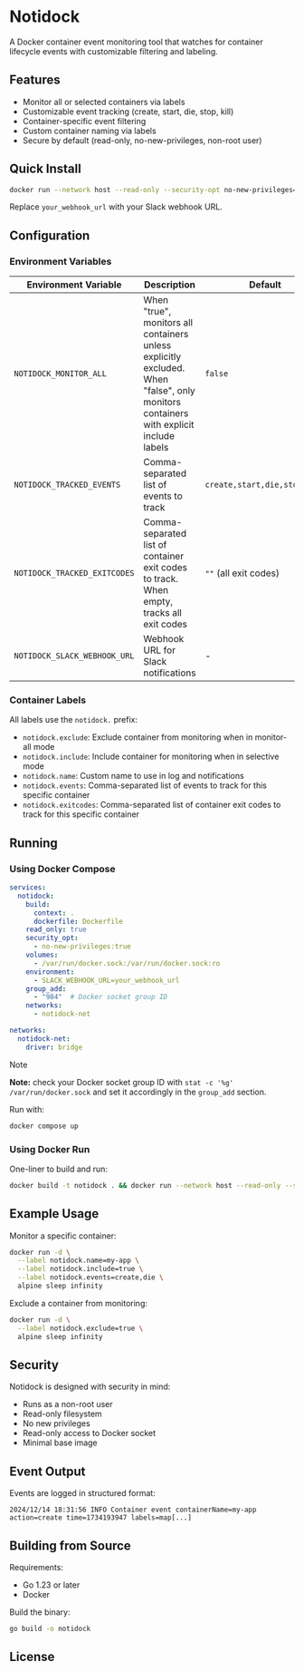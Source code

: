 # Notidock

A Docker container event monitoring tool that watches for container lifecycle events with customizable filtering and labeling.

## Features

- Monitor all or selected containers via labels
- Customizable event tracking (create, start, die, stop, kill)
- Container-specific event filtering
- Custom container naming via labels
- Secure by default (read-only, no-new-privileges, non-root user)

## Quick Install

```bash
docker run --network host --read-only --security-opt no-new-privileges=true -v /var/run/docker.sock:/var/run/docker.sock:ro --group-add $(stat -c '%g' /var/run/docker.sock) -e NOTIDOCK_SLACK_WEBHOOK_URL=your_webhook_url notidock
```
Replace `your_webhook_url` with your Slack webhook URL.

## Configuration

### Environment Variables

| Environment Variable         | Description                                                                                                                          | Default                      |
|------------------------------|--------------------------------------------------------------------------------------------------------------------------------------|------------------------------|
| `NOTIDOCK_MONITOR_ALL`       | When "true", monitors all containers unless explicitly excluded. When "false", only monitors containers with explicit include labels | `false`                      |
| `NOTIDOCK_TRACKED_EVENTS`    | Comma-separated list of events to track                                                                                              | `create,start,die,stop,kill` |
| `NOTIDOCK_TRACKED_EXITCODES` | Comma-separated list of container exit codes to track. When empty, tracks all exit codes                                             | `""` (all exit codes)        |
| `NOTIDOCK_SLACK_WEBHOOK_URL` | Webhook URL for Slack notifications                                                                                                  | -                            |

### Container Labels

All labels use the `notidock.` prefix:

- `notidock.exclude`: Exclude container from monitoring when in monitor-all mode
- `notidock.include`: Include container for monitoring when in selective mode
- `notidock.name`: Custom name to use in log and notifications
- `notidock.events`: Comma-separated list of events to track for this specific container
- `notidock.exitcodes`: Comma-separated list of container exit codes to track for this specific container

## Running

### Using Docker Compose

```yaml
services:
  notidock:
    build:
      context: .
      dockerfile: Dockerfile
    read_only: true
    security_opt:
      - no-new-privileges:true
    volumes:
      - /var/run/docker.sock:/var/run/docker.sock:ro
    environment:
      - SLACK_WEBHOOK_URL=your_webhook_url
    group_add:
      - "984"  # Docker socket group ID
    networks:
      - notidock-net

networks:
  notidock-net:
    driver: bridge
```

> [!NOTE]
> **Note:** check your Docker socket group ID with `stat -c '%g' /var/run/docker.sock` and set it accordingly in the
> `group_add` section.

Run with:
```bash
docker compose up
```

### Using Docker Run

One-liner to build and run:
```bash
docker build -t notidock . && docker run --network host --read-only --security-opt no-new-privileges=true -v /var/run/docker.sock:/var/run/docker.sock:ro --group-add $(stat -c '%g' /var/run/docker.sock) -e SLACK_WEBHOOK_URL=your_webhook_url notidock
```

## Example Usage

Monitor a specific container:
```bash
docker run -d \
  --label notidock.name=my-app \
  --label notidock.include=true \
  --label notidock.events=create,die \
  alpine sleep infinity
```

Exclude a container from monitoring:
```bash
docker run -d \
  --label notidock.exclude=true \
  alpine sleep infinity
```

## Security

Notidock is designed with security in mind:
- Runs as a non-root user
- Read-only filesystem
- No new privileges
- Read-only access to Docker socket
- Minimal base image

## Event Output

Events are logged in structured format:
```
2024/12/14 18:31:56 INFO Container event containerName=my-app action=create time=1734193947 labels=map[...]
```

## Building from Source

Requirements:
- Go 1.23 or later
- Docker

Build the binary:
```bash
go build -o notidock
```

## License
